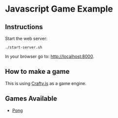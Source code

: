 # Javascript Game Example

## Instructions

Start the web server:

```
./start-server.sh
```

In your browser go to: [http://localhost:8000](http://localhost:8000).

## How to make a game

This is using [Crafty.js](https://craftyjs.com) as a game engine.

## Games Available

- [Pong](http://localhost:8000/pong.html)

